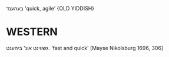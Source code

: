 בעהענד
'quick, agile'
{OLD YIDDISH}

WESTERN
========

גשווינט אונ' ביהענט.
'fast and quick'
[Mayse Nikolsburg 1696, 306]